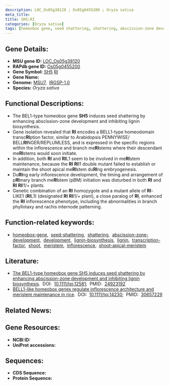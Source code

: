 ```yaml
---
description: LOC_Os05g38120 ; Os05g0455200 ; Oryza sativa
meta_title:
title: SH5;RI
categories: [Oryza sativa]
tags: [homeobox gene, seed shattering, shattering, abscission-zone development, development, lignin biosynthesis, lignin, transcription factor, shoot, meristem, inflorescence, shoot apical meristem]
---
```


## Gene Details:
- **MSU gene ID:** [LOC_Os05g38120](http://rice.uga.edu/cgi-bin/ORF_infopage.cgi?orf=LOC_Os05g38120)  
- **RAPdb gene ID:** [Os05g0455200](https://rapdb.dna.affrc.go.jp/locus/?name=Os05g0455200)  
- **Gene Symbol:** <u>SH5</u>&nbsp;<u>RI</u>
- **Gene Name:**
- **Genome:**  [MSU7](http://rice.uga.edu/),&nbsp;&nbsp;[IRGSP-1.0](https://rapdb.dna.affrc.go.jp/download/irgsp1.html)
- **Species:** *Oryza sativa*

## Functional Descriptions:
   - The BEL1-type homeobox gene **SH5** induces seed shattering by enhancing abscission-zone development and inhibiting lignin biosynthesis.
   - Gene isolation revealed that **RI** encodes a BELL1-type homeodomain transc**RI**ption factor, similar to Arabidopsis PENNYWISE/ BELL**RI**NGER/REPLUMLESS, and is expressed in the specific regions within the inflorescence and branch me**RI**stems where their descendant me**RI**stems would soon initiate.
   - In addition, both **RI** and **RI**L1 seem to be involved in me**RI**stem maintenance, because the **RI** **RI**l1 double mutant failed to establish or maintain the shoot apical me**RI**stem du**RI**ng embryogenesis.
   - Du**RI**ng early inflorescence development, the timing and arrangement of p**RI**mary branch me**RI**stem (pBM) initiation was disturbed in both **RI** and **RI** **RI**l1/+ plants.
   - Genetic combination of an **RI** homozygote and a mutant allele of **RI**-LIKE1 (**RI**L1) (designated **RI** **RI**l1/+ plant), a close paralog of **RI**, enhanced the **RI** inflorescence phenotype, including the abnormalities in branch phyllotaxy and rachis internode patterning.

## Function-related keywords:
   - [homeobox-gene](/tags/homeobox-gene/),&nbsp;&nbsp;[seed-shattering](/tags/seed-shattering/),&nbsp;&nbsp;[shattering](/tags/shattering/),&nbsp;&nbsp;[abscission-zone-development](/tags/abscission-zone-development/),&nbsp;&nbsp;[development](/tags/development/),&nbsp;&nbsp;[lignin-biosynthesis](/tags/lignin-biosynthesis/),&nbsp;&nbsp;[lignin](/tags/lignin/),&nbsp;&nbsp;[transcription-factor](/tags/transcription-factor/),&nbsp;&nbsp;[shoot](/tags/shoot/),&nbsp;&nbsp;[meristem](/tags/meristem/),&nbsp;&nbsp;[inflorescence](/tags/inflorescence/),&nbsp;&nbsp;[shoot-apical-meristem](/tags/shoot-apical-meristem/)

## Literature:
   - [The BEL1-type homeobox gene SH5 induces seed shattering by enhancing abscission-zone development and inhibiting lignin biosynthesis](https://www.doi.org/10.1111/tpj.12581).&nbsp;&nbsp;DOI:&nbsp;&nbsp;[10.1111/tpj.12581](https://www.doi.org/10.1111/tpj.12581);&nbsp;&nbsp;PMID:&nbsp;&nbsp;[24923192](https://pubmed.ncbi.nlm.nih.gov/24923192/)
   - [BELL1-like homeobox genes regulate inflorescence architecture and meristem maintenance in rice](https://www.doi.org/10.1111/tpj.14230).&nbsp;&nbsp;DOI:&nbsp;&nbsp;[10.1111/tpj.14230](https://www.doi.org/10.1111/tpj.14230);&nbsp;&nbsp;PMID:&nbsp;&nbsp;[30657229](https://pubmed.ncbi.nlm.nih.gov/30657229/)

## Related News:

## Gene Resources:
- **NCBI ID:**  []()
- **UniProt accessions:** [](https://www.uniprot.org/uniprotkb//entry)

## Sequences:
- **CDS Sequence:**
- **Protein Sequence:**
